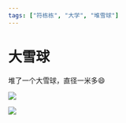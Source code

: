 ```yaml
---
tags: ["符栋栋", "大学", "堆雪球"]
---
```


# 大雪球


堆了一个大雪球，直径一米多😄


![](https://fudongdong-statics.oss-cn-beijing.aliyuncs.com/images/20211115/2e459a4752f748349c069c401da7431c.png?x-oss-process=image/resize,w_800/quality,q_80)


![](https://fudongdong-statics.oss-cn-beijing.aliyuncs.com/images/20211115/a644329c6c714c35af481426615f07d6.png?x-oss-process=image/resize,w_800/quality,q_80)

